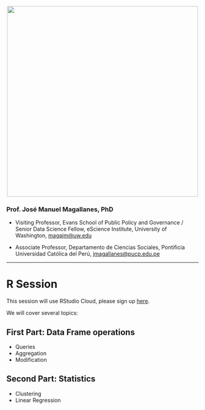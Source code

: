<br> 
<center><img src="https://i.imgur.com/hkb7Bq7.png" width="500"></center>


### Prof. José Manuel Magallanes, PhD

* Visiting Professor, Evans School of Public Policy and Governance / Senior Data Science Fellow, eScience Institute, University of Washington, [magajm@uw.edu](mailto:magajm@uw.edu)

* Associate Professor, Departamento de Ciencias Sociales, Pontificia Universidad Católica del Perú, [jmagallanes@pucp.edu.pe](mailto:jmagallanes@pucp.edu.pe)


_____



# R Session

This session will use RStudio Cloud, please sign up [here](https://rstudio.cloud/).


We will cover several topics:

## First Part: Data Frame operations

* Queries
* Aggregation
* Modification

## Second Part: Statistics

* Clustering
* Linear Regression

